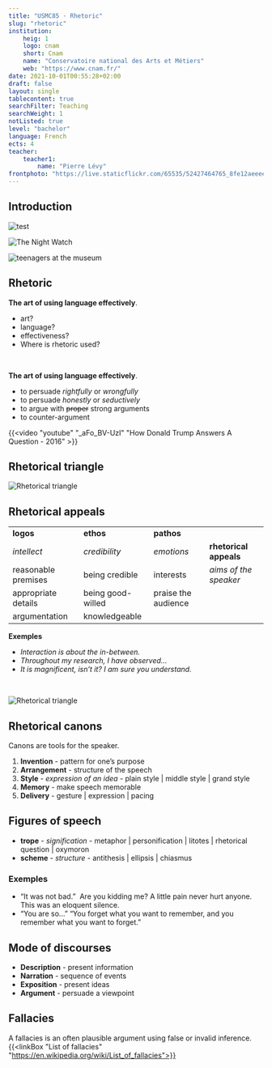 ```yaml
---
title: "USMC85 · Rhetoric"
slug: "rhetoric"
institution:
    heig: 1
    logo: cnam
    short: Cnam
    name: "Conservatoire national des Arts et Métiers"
    web: "https://www.cnam.fr/"
date: 2021-10-01T00:55:28+02:00
draft: false
layout: single
tablecontent: true
searchFilter: Teaching
searchWeight: 1
notListed: true
level: "bachelor"
language: French
ects: 4
teacher:
    teacher1:
        name: "Pierre Lévy"
frontphoto: "https://live.staticflickr.com/65535/52427464765_8fe12aeeee_h.jpg"
---
```

## Introduction
![test](https://preview.redd.it/qoigtaavsvc31.jpg?width=640&crop=smart&auto=webp&s=d853374a10705577314880525437ef6f5d09a2e2)

![The Night Watch](https://ichef.bbci.co.uk/images/ic/1920xn/p070wbmx.jpg.webp)

![teenagers at the museum](https://cdn.prod.www.spiegel.de/images/b65f336e-0002-0004-0000-0000d6642569_w823_r1_fpx44.96_fpy46.13.jpg)

## Rhetoric
**The art of using language effectively**.
- art?
- language?
- effectiveness?
- Where is rhetoric used?

&nbsp;

**The art of using language effectively**.
- to persuade *rightfully* or *wrongfully*
- to persuade *honestly* or *seductively*
- to argue with ~~proper~~ strong arguments
- to counter-argument

{{<video "youtube" "_aFo_BV-UzI" "How Donald Trump Answers A Question - 2016" >}}

## Rhetorical triangle
![Rhetorical triangle](https://live.staticflickr.com/65535/54810628492_72e15d891e_o.jpg)

## Rhetorical appeals

|                     |                   |                     |                        |
| ------------------- | ----------------- | ------------------- | ---------------------- |
| **logos**           | **ethos**         | **pathos**          |                        |
| *intellect*         | *credibility*     | *emotions*          | **rhetorical appeals** |
| reasonable premises | being credible    | interests           | *aims of the speaker*  |
| appropriate details | being good-willed | praise the audience |                        |
| argumentation       | knowledgeable     |                     |                        |

**Exemples**
- *Interaction is about the in-between.*
- *Throughout my research, I have observed…*
- *It is magnificent, isn’t it? I am sure you understand.*

&nbsp;

![Rhetorical triangle](https://live.staticflickr.com/65535/54811818235_a02d8f8c35_o.jpg)
## Rhetorical canons
Canons are tools for the speaker. 
1. **Invention** - pattern for one’s purpose
2. **Arrangement** - structure of the speech
3. **Style** - *expression of an idea* - plain style | middle style | grand style
4. **Memory** - make speech memorable
5. **Delivery** - gesture | expression | pacing

## Figures of speech
- **trope** - *signification* - metaphor | personification | litotes | rhetorical question | oxymoron
- **scheme** - *structure* - antithesis | ellipsis | chiasmus

### Exemples
- “It was not bad.”  
  Are you kidding me?
  A little pain never hurt anyone.  
  This was an eloquent silence.
- “You are so…”
  “You forget what you want to remember, and you remember what you want to forget.”
## Mode of discourses
- **Description** - present information
- **Narration** - sequence of events
- **Exposition** - present ideas
- **Argument** - persuade a viewpoint
## Fallacies
A fallacies is an often plausible argument using false or invalid inference.
{{<linkBox "List of fallacies" "https://en.wikipedia.org/wiki/List_of_fallacies">}}

